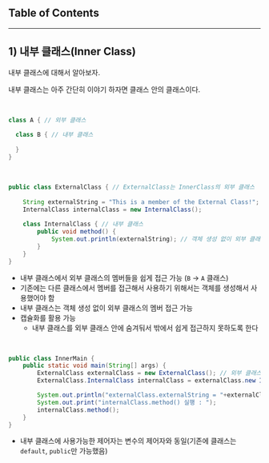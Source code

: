 ## Table of Contents



---

## 1) 내부 클래스(Inner Class)

내부 클래스에 대해서 알아보자. 

내부 클래스는 아주 간단히 이야기 하자면 클래스 안의 클래스이다.

<br>

```java
class A { // 외부 클래스
  
  class B { // 내부 클래스
    
  }
}
```

<br>

```java
public class ExternalClass { // ExternalClass는 InnerClass의 외부 클래스
    
    String externalString = "This is a member of the External Class!";
    InternalClass internalClass = new InternalClass();
    
    class InternalClass { // 내부 클래스
        public void method() {
            System.out.println(externalString); // 객체 생성 없이 외부 클래스 멤버에 바로 접근 가능
        }
    }
}
```

* 내부 클래스에서 외부 클래스의 멤버들을 쉽게 접근 가능 (`B` → `A` 클래스)
* 기존에는 다른 클래스에서 멤버를 접근해서 사용하기 위해서는 객체를 생성해서 사용했어야 함
* 내부 클래스는 객체 생성 없이 외부 클래스의 멤버 접근 가능
* 캡슐화를 활용 가능
  * 내부 클래스를 외부 클래스 안에 숨겨둬서 밖에서 쉽게 접근하지 못하도록 한다

<br>

```java
public class InnerMain {
    public static void main(String[] args) {
        ExternalClass externalClass = new ExternalClass(); // 외부 클래스의 객체를 먼저 생성해야 내부클래스의 객체 생성해서 사용가능
        ExternalClass.InternalClass internalClass = externalClass.new InternalClass();

        System.out.println("externalClass.externalString = "+externalClass.externalString);
        System.out.print("internalClass.method() 실행 : ");
        internalClass.method();
    }
}
```

* 내부 클래스에 사용가능한 제어자는 변수의 제어자와 동일(기존에 클래스는 `default`, `public`만 가능했음)